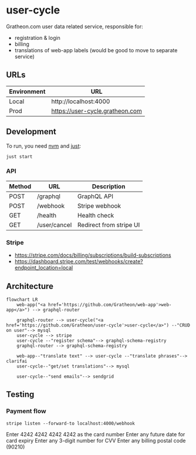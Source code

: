 # user-cycle

Gratheon.com user data related service, responsible for:

- registration & login
- billing
- translations of web-app labels (would be good to move to separate service)

## URLs

| Environment | URL                             |
| ----------- | ------------------------------- |
| Local       | http://localhost:4000           |
| Prod        | https://user-cycle.gratheon.com |

## Development

To run, you need [nvm](https://github.com/nvm-sh/nvm) and [just](https://github.com/casey/just):

```
just start
```

### API

| Method | URL          | Description             |
| ------ | ------------ | ----------------------- |
| POST   | /graphql     | GraphQL API             |
| POST   | /webhook     | Stripe webhook          |
| GET    | /health      | Health check            |
| GET    | /user/cancel | Redirect from stripe UI |

### Stripe

- https://stripe.com/docs/billing/subscriptions/build-subscriptions
- https://dashboard.stripe.com/test/webhooks/create?endpoint_location=local

## Architecture

```mermaid
flowchart LR
    web-app("<a href='https://github.com/Gratheon/web-app'>web-app</a>") --> graphql-router

    graphql-router --> user-cycle("<a href='https://github.com/Gratheon/user-cycle'>user-cycle</a>") --"CRUD on user"--> mysql
    user-cycle --> stripe
    user-cycle --"register schema"--> graphql-schema-registry
    graphql-router --> graphql-schema-registry

    web-app--"translate text" --> user-cycle --"translate phrases"--> clarifai
    user-cycle--"get/set translations"--> mysql

    user-cycle--"send emails"--> sendgrid
```

## Testing

### Payment flow

```
stripe listen --forward-to localhost:4000/webhook
```

Enter 4242 4242 4242 4242 as the card number
Enter any future date for card expiry
Enter any 3-digit number for CVV
Enter any billing postal code (90210)

